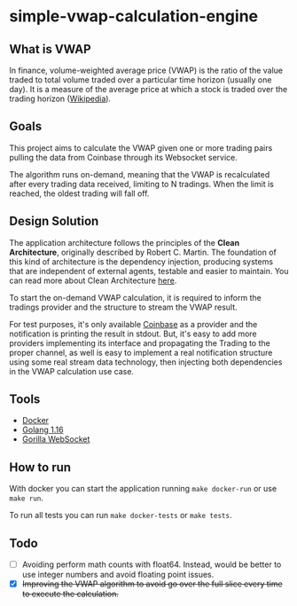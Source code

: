# simple-vwap-calculation-engine

## What is VWAP

In finance, volume-weighted average price (VWAP) is the ratio of the value traded to total volume traded over a particular time horizon (usually one day). It is a measure of the average price at which a stock is traded over the trading horizon ([Wikipedia](https://en.wikipedia.org/wiki/Volume-weighted_average_price)).

## Goals

This project aims to calculate the VWAP given one or more trading pairs pulling the data from Coinbase through its Websocket service.

The algorithm runs on-demand, meaning that the VWAP is recalculated after every trading data received, limiting to N tradings. When the limit is reached, the oldest trading will fall off.

## Design Solution

The application architecture follows the principles of the **Clean Architecture**, originally described by Robert C. Martin. The foundation of this kind of architecture is the dependency injection, producing systems that are independent of external agents, testable and easier to maintain.
You can read more about Clean Architecture [here](https://blog.cleancoder.com/uncle-bob/2012/08/13/the-clean-architecture.html).

To start the on-demand VWAP calculation, it is required to inform the tradings provider and the structure to stream the VWAP result.

For test purposes, it's only available [Coinbase](https://docs.pro.coinbase.com/#the-matches-channel) as a provider and the notification is printing the result in stdout. But, it's easy to add more providers implementing its interface and propagating the Trading to the proper channel, as well is easy to implement a real notification structure using some real stream data technology, then injecting both dependencies in the VWAP calculation use case.

## Tools

- [Docker](https://www.docker.com/)
- [Golang 1.16](https://golang.org/)
- [Gorilla WebSocket](https://github.com/gorilla/websocket)

## How to run

With docker you can start the application running `make docker-run` or use `make run`.

To run all tests you can run `make docker-tests` or `make tests`.

## Todo

- [ ] Avoiding perform math counts with float64. Instead, would be better to use integer numbers and avoid floating point issues.
- [x] ~~Improving the VWAP algorithm to avoid go over the full slice every time to execute the calculation.~~ 

